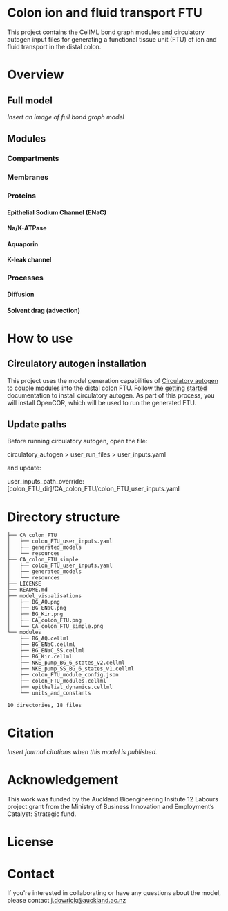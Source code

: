 # Colon ion and fluid transport FTU
This project contains the CellML bond graph modules and circulatory autogen input files for generating a functional tissue unit (FTU) of ion and fluid transport in the distal colon. 

# Overview

## Full model
*Insert an image of full bond graph model*

## Modules
### Compartments
####

### Membranes

### Proteins
#### Epithelial Sodium Channel (ENaC)
#### Na/K-ATPase
#### Aquaporin
#### K-leak channel

### Processes
#### Diffusion
#### Solvent drag (advection)

# How to use

## Circulatory autogen installation
This project uses the model generation capabilities of [Circulatory autogen](https://github.com/FinbarArgus/circulatory_autogen/tree/master) to couple modules into the distal colon FTU. Follow the [getting started](https://github.com/FinbarArgus/circulatory_autogen/blob/master/tutorial/docs/getting-started.md) documentation to install circulatory autogen. As part of this process, you will install OpenCOR, which will be used to run the generated FTU.

## Update paths
Before running circulatory autogen, open the file: 

circulatory_autogen > user_run_files > user_inputs.yaml 

and update:

user_inputs_path_override: [colon_FTU_dir]/CA_colon_FTU/colon_FTU_user_inputs.yaml


# Directory structure

```
├── CA_colon_FTU
│   ├── colon_FTU_user_inputs.yaml
│   ├── generated_models
│   └── resources
├── CA_colon_FTU_simple
│   ├── colon_FTU_user_inputs.yaml
│   ├── generated_models
│   └── resources
├── LICENSE
├── README.md
├── model_visualisations
│   ├── BG_AQ.png
│   ├── BG_ENaC.png
│   ├── BG_Kir.png
│   ├── CA_colon_FTU.png
│   └── CA_colon_FTU_simple.png
└── modules
    ├── BG_AQ.cellml
    ├── BG_ENaC.cellml
    ├── BG_ENaC_SS.cellml
    ├── BG_Kir.cellml
    ├── NKE_pump_BG_6_states_v2.cellml
    ├── NKE_pump_SS_BG_6_states_v1.cellml
    ├── colon_FTU_module_config.json
    ├── colon_FTU_modules.cellml
    ├── epithelial_dynamics.cellml
    └── units_and_constants

10 directories, 18 files
```
# Citation
*Insert journal citations when this model is published.*

# Acknowledgement
This work was funded by the Auckland Bioengineering Insitute 12 Labours project grant from the Ministry of Business Innovation and Employment’s Catalyst: Strategic fund. 

# License


# Contact
If you're interested in collaborating or have any questions about the model, please contact j.dowrick@auckland.ac.nz
